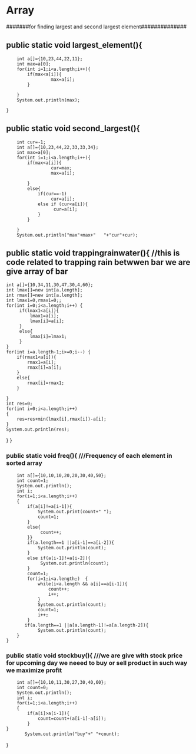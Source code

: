 # Array
#######for finding largest and second largest element##############
 ## public static void largest_element(){ 
        int a[]={10,23,44,22,11};
        int max=a[0];
        for(int i=1;i<a.length;i++){
            if(max<a[i]){
                     max=a[i];
            }

        }
        System.out.println(max);

    }
    
   ## public static void second_largest(){
        int cur=-1;
        int a[]={10,23,44,22,33,33,34};
        int max=a[0];
        for(int i=1;i<a.length;i++){
            if(max<a[i]){
                     cur=max;
                     max=a[i];
                     
            }
            else{
                if(cur==-1)
                     cur=a[i];
                else if (cur<a[i]){
                      cur=a[i];
                }   
            }

        }
        System.out.println("max"+max+"   "+"cur"+cur);
        
   ## public static void  trappingrainwater(){                           //this is code related to trapping rain betwwen bar we are give array of bar
    int a[]={10,34,11,30,47,30,4,60};
    int lmax[]=new int[a.length];
    int rmax[]=new int[a.length];
    int lmax1=0,rmax1=0;;
    for(int i=0;i<a.length;i++) {
         if(lmax1<a[i]){
             lmax1=a[i];
             lmax[i]=a[i];
         }
         else{
             lmax[i]=lmax1;
         }
    }
    for(int i=a.length-1;i>=0;i--) {
        if(rmax1<a[i]){
            rmax1=a[i];
            rmax[i]=a[i];
        }
        else{
            rmax[i]=rmax1;
        }

    }
    int res=0;
    for(int i=0;i<a.length;i++)                                      
    {
        res=res+min(lmax[i],rmax[i])-a[i];
    }
    System.out.println(res);
   

} 
    }
    
  ### public static void  freq(){                      ///Frequency of each element in sorted array
        int a[]={10,10,10,20,20,30,40,50};
        int count=1;
        System.out.println();
        int i;
        for(i=1;i<a.length;i++)                                      
        {
            if(a[i]!=a[i-1]){
                System.out.print(count+" ");
                count=1;
            }
            else{
                 count++;
            }}
            if(a.length==1 ||a[i-1]==a[i-2]){
                System.out.println(count);
            }
            else if(a[i-1]!=a[i-2]){
                 System.out.println(count);
            }
            count=1;
            for(i=1;i<a.length;)  {
                while(i<a.length && a[i]==a[i-1]){
                    count++;
                    i++;
                }
                System.out.println(count);
                count=1;
                i++;
            } 
           if(a.length==1 ||a[a.length-1]!=a[a.length-2]){
                System.out.println(count);
        }  
    }
   ###  public static void  stockbuy(){                  ///we are give with stock price for upcoming day we neeed to buy or sell product in such way we maximize profit
        int a[]={10,10,11,30,27,30,40,60};
        int count=0;
        System.out.println();
        int i;
        for(i=1;i<a.length;i++)                                      
        {
            if(a[i]>a[i-1]){
                count=count+(a[i-1]-a[i]);
            }
    }
           System.out.println("buy"+" "+count);
}  
